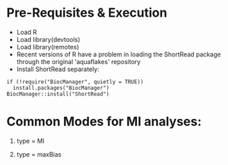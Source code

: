 # Pre-Requisites & Execution

- Load R
- Load library(devtools)
- Load library(remotes)
- Recent versions of R have a problem in loading the ShortRead package through the original 'aquaflakes' repository
- Install ShortRead separately:

```
if (!require("BiocManager", quietly = TRUE))
  install.packages("BiocManager")
BiocManager::install("ShortRead")
```

# Common Modes for MI analyses:

1. type = MI
   
2. type = maxBias
